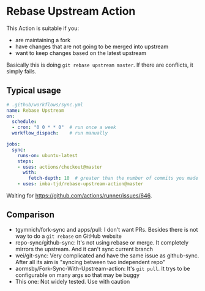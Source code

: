 # Rebase Upstream Action

This Action is suitable if you:

* are maintaining a fork
* have changes that are not going to be merged into upstream
* want to keep changes based on the latest upstream

Basically this is doing `git rebase upstream master`. If there are conflicts, it simply fails.

## Typical usage

```yml
# .github/workflows/sync.yml
name: Rebase Upstream
on:
  schedule:
  - cron: "0 0 * * 0"  # run once a week
  workflow_dispach:    # run manually

jobs:
  sync:
    runs-on: ubuntu-latest
    steps:
    - uses: actions/checkout@master
      with:
        fetch-depth: 10  # greater than the number of commits you made
    - uses: imba-tjd/rebase-upstream-action@master
```

Waiting for https://github.com/actions/runner/issues/646.

## Comparison

* tgymnich/fork-sync and apps/pull: I don't want PRs. Besides there is not way to do a `git rebase` on GitHub website
* repo-sync/github-sync: It's not using rebase or merge. It completely mirrors the upstream. And it can't sync current branch
* wei/git-sync: Very complicated and have the same issue as github-sync. After all its aim is "syncing between two independent repo"
* aormsby/Fork-Sync-With-Upstream-action: It's `git pull`. It trys to be configurable on many args so that may be buggy
* This one: Not widely tested. Use with caution
